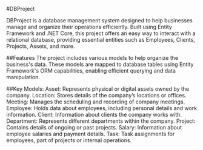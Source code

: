 #DBProject

DBProject is a database management system designed to help businesses manage and organize their operations efficiently. Built using Entity Framework and .NET Core, this project offers an easy way to interact with a relational database, providing essential entities such as Employees, Clients, Projects, Assets, and more.

##Features
The project includes various models to help organize the business's data. These models are mapped to database tables using Entity Framework's ORM capabilities, enabling efficient querying and data manipulation.

##Key Models:
Asset: Represents physical or digital assets owned by the company.
Location: Stores details of the company’s locations or offices.
Meeting: Manages the scheduling and recording of company meetings.
Employee: Holds data about employees, including personal details and work information.
Client: Information about clients the company works with.
Department: Represents different departments within the company.
Project: Contains details of ongoing or past projects.
Salary: Information about employee salaries and payment details.
Task: Task assignments for employees, part of projects or internal operations.
